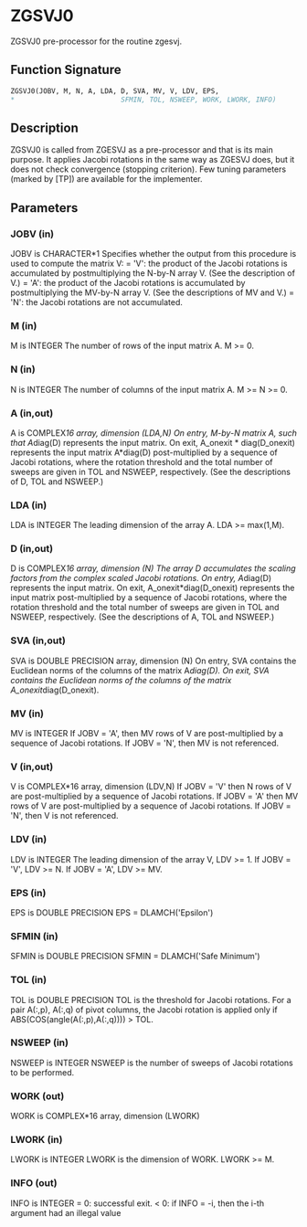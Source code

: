 # ZGSVJ0

ZGSVJ0 pre-processor for the routine zgesvj.

## Function Signature

```fortran
ZGSVJ0(JOBV, M, N, A, LDA, D, SVA, MV, V, LDV, EPS,
*                          SFMIN, TOL, NSWEEP, WORK, LWORK, INFO)
```

## Description


 ZGSVJ0 is called from ZGESVJ as a pre-processor and that is its main
 purpose. It applies Jacobi rotations in the same way as ZGESVJ does, but
 it does not check convergence (stopping criterion). Few tuning
 parameters (marked by [TP]) are available for the implementer.

## Parameters

### JOBV (in)

JOBV is CHARACTER*1 Specifies whether the output from this procedure is used to compute the matrix V: = 'V': the product of the Jacobi rotations is accumulated by postmultiplying the N-by-N array V. (See the description of V.) = 'A': the product of the Jacobi rotations is accumulated by postmultiplying the MV-by-N array V. (See the descriptions of MV and V.) = 'N': the Jacobi rotations are not accumulated.

### M (in)

M is INTEGER The number of rows of the input matrix A. M >= 0.

### N (in)

N is INTEGER The number of columns of the input matrix A. M >= N >= 0.

### A (in,out)

A is COMPLEX*16 array, dimension (LDA,N) On entry, M-by-N matrix A, such that A*diag(D) represents the input matrix. On exit, A_onexit * diag(D_onexit) represents the input matrix A*diag(D) post-multiplied by a sequence of Jacobi rotations, where the rotation threshold and the total number of sweeps are given in TOL and NSWEEP, respectively. (See the descriptions of D, TOL and NSWEEP.)

### LDA (in)

LDA is INTEGER The leading dimension of the array A. LDA >= max(1,M).

### D (in,out)

D is COMPLEX*16 array, dimension (N) The array D accumulates the scaling factors from the complex scaled Jacobi rotations. On entry, A*diag(D) represents the input matrix. On exit, A_onexit*diag(D_onexit) represents the input matrix post-multiplied by a sequence of Jacobi rotations, where the rotation threshold and the total number of sweeps are given in TOL and NSWEEP, respectively. (See the descriptions of A, TOL and NSWEEP.)

### SVA (in,out)

SVA is DOUBLE PRECISION array, dimension (N) On entry, SVA contains the Euclidean norms of the columns of the matrix A*diag(D). On exit, SVA contains the Euclidean norms of the columns of the matrix A_onexit*diag(D_onexit).

### MV (in)

MV is INTEGER If JOBV = 'A', then MV rows of V are post-multiplied by a sequence of Jacobi rotations. If JOBV = 'N', then MV is not referenced.

### V (in,out)

V is COMPLEX*16 array, dimension (LDV,N) If JOBV = 'V' then N rows of V are post-multiplied by a sequence of Jacobi rotations. If JOBV = 'A' then MV rows of V are post-multiplied by a sequence of Jacobi rotations. If JOBV = 'N', then V is not referenced.

### LDV (in)

LDV is INTEGER The leading dimension of the array V, LDV >= 1. If JOBV = 'V', LDV >= N. If JOBV = 'A', LDV >= MV.

### EPS (in)

EPS is DOUBLE PRECISION EPS = DLAMCH('Epsilon')

### SFMIN (in)

SFMIN is DOUBLE PRECISION SFMIN = DLAMCH('Safe Minimum')

### TOL (in)

TOL is DOUBLE PRECISION TOL is the threshold for Jacobi rotations. For a pair A(:,p), A(:,q) of pivot columns, the Jacobi rotation is applied only if ABS(COS(angle(A(:,p),A(:,q)))) > TOL.

### NSWEEP (in)

NSWEEP is INTEGER NSWEEP is the number of sweeps of Jacobi rotations to be performed.

### WORK (out)

WORK is COMPLEX*16 array, dimension (LWORK)

### LWORK (in)

LWORK is INTEGER LWORK is the dimension of WORK. LWORK >= M.

### INFO (out)

INFO is INTEGER = 0: successful exit. < 0: if INFO = -i, then the i-th argument had an illegal value

